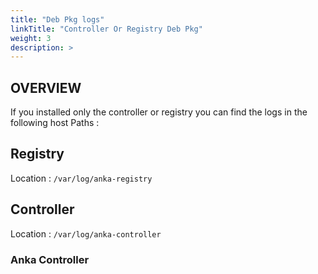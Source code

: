 ```yaml
---
title: "Deb Pkg logs"
linkTitle: "Controller Or Registry Deb Pkg"
weight: 3
description: > 
---
```


## OVERVIEW

If you installed only the controller or registry you can find the logs in the following host Paths :

## Registry

Location : `/var/log/anka-registry`


## Controller 

Location : `/var/log/anka-controller`

### Anka Controller 